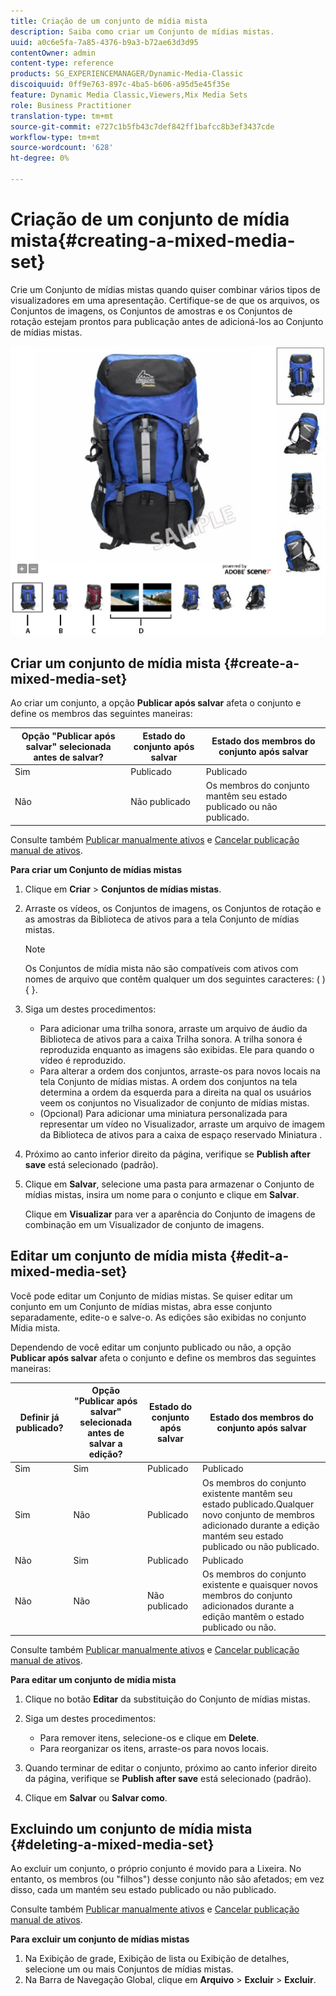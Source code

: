 ```yaml
---
title: Criação de um conjunto de mídia mista
description: Saiba como criar um Conjunto de mídias mistas.
uuid: a0c6e5fa-7a85-4376-b9a3-b72ae63d3d95
contentOwner: admin
content-type: reference
products: SG_EXPERIENCEMANAGER/Dynamic-Media-Classic
discoiquuid: 0ff9e763-897c-4ba5-b606-a95d5e45f35e
feature: Dynamic Media Classic,Viewers,Mix Media Sets
role: Business Practitioner
translation-type: tm+mt
source-git-commit: e727c1b5fb43c7def842ff1bafcc8b3ef3437cde
workflow-type: tm+mt
source-wordcount: '628'
ht-degree: 0%

---
```



# Criação de um conjunto de mídia mista{#creating-a-mixed-media-set}

Crie um Conjunto de mídias mistas quando quiser combinar vários tipos de visualizadores em uma apresentação. Certifique-se de que os arquivos, os Conjuntos de imagens, os Conjuntos de amostras e os Conjuntos de rotação estejam prontos para publicação antes de adicioná-los ao Conjunto de mídias mistas.

![Conjunto de mídias mistas](/help/assets/mm_mixed_media_set.png)

## Criar um conjunto de mídia mista {#create-a-mixed-media-set}

Ao criar um conjunto, a opção **Publicar após salvar** afeta o conjunto e define os membros das seguintes maneiras:

| Opção &quot;Publicar após salvar&quot; selecionada antes de salvar? | Estado do conjunto após salvar | Estado dos membros do conjunto após salvar |
|--- |--- |--- |
| Sim | Publicado | Publicado |
| Não | Não publicado | Os membros do conjunto mantêm seu estado publicado ou não publicado. |

Consulte também [Publicar manualmente ativos](publishing-files.md#manually_publishing_assets) e [Cancelar publicação manual de ativos](publishing-files.md#manually_unpublishing_assets).

**Para criar um Conjunto de mídias mistas**

1. Clique em **Criar** > **Conjuntos de mídias mistas**.
1. Arraste os vídeos, os Conjuntos de imagens, os Conjuntos de rotação e as amostras da Biblioteca de ativos para a tela Conjunto de mídias mistas.

   >[!NOTE]
   >
   >Os Conjuntos de mídia mista não são compatíveis com ativos com nomes de arquivo que contêm qualquer um dos seguintes caracteres: ( ) { }.

1. Siga um destes procedimentos:

   * Para adicionar uma trilha sonora, arraste um arquivo de áudio da Biblioteca de ativos para a caixa Trilha sonora. A trilha sonora é reproduzida enquanto as imagens são exibidas. Ele para quando o vídeo é reproduzido.
   * Para alterar a ordem dos conjuntos, arraste-os para novos locais na tela Conjunto de mídias mistas. A ordem dos conjuntos na tela determina a ordem da esquerda para a direita na qual os usuários veem os conjuntos no Visualizador de conjunto de mídias mistas.
   * (Opcional) Para adicionar uma miniatura personalizada para representar um vídeo no Visualizador, arraste um arquivo de imagem da Biblioteca de ativos para a caixa de espaço reservado Miniatura .

1. Próximo ao canto inferior direito da página, verifique se **Publish after save** está selecionado (padrão).
1. Clique em **Salvar**, selecione uma pasta para armazenar o Conjunto de mídias mistas, insira um nome para o conjunto e clique em **Salvar**.

   Clique em **Visualizar** para ver a aparência do Conjunto de imagens de combinação em um Visualizador de conjunto de imagens.

## Editar um conjunto de mídia mista {#edit-a-mixed-media-set}

Você pode editar um Conjunto de mídias mistas. Se quiser editar um conjunto em um Conjunto de mídias mistas, abra esse conjunto separadamente, edite-o e salve-o. As edições são exibidas no conjunto Mídia mista.

Dependendo de você editar um conjunto publicado ou não, a opção **Publicar após salvar** afeta o conjunto e define os membros das seguintes maneiras:

| Definir já publicado? | Opção &quot;Publicar após salvar&quot; selecionada antes de salvar a edição? | Estado do conjunto após salvar | Estado dos membros do conjunto após salvar |
|--- |--- |--- |--- |
| Sim | Sim | Publicado | Publicado |
| Sim | Não | Publicado | Os membros do conjunto existente mantêm seu estado publicado.Qualquer novo conjunto de membros adicionado durante a edição mantém seu estado publicado ou não publicado. |
| Não | Sim | Publicado | Publicado |
| Não | Não | Não publicado | Os membros do conjunto existente e quaisquer novos membros do conjunto adicionados durante a edição mantêm o estado publicado ou não. |

Consulte também [Publicar manualmente ativos](publishing-files.md#manually_publishing_assets) e [Cancelar publicação manual de ativos](publishing-files.md#manually_unpublishing_assets).

**Para editar um conjunto de mídia mista**

1. Clique no botão **Editar** da substituição do Conjunto de mídias mistas.
1. Siga um destes procedimentos:

   * Para remover itens, selecione-os e clique em **Delete**.
   * Para reorganizar os itens, arraste-os para novos locais.

1. Quando terminar de editar o conjunto, próximo ao canto inferior direito da página, verifique se **Publish after save** está selecionado (padrão).
1. Clique em **Salvar** ou **Salvar como**.

## Excluindo um conjunto de mídia mista {#deleting-a-mixed-media-set}

Ao excluir um conjunto, o próprio conjunto é movido para a Lixeira. No entanto, os membros (ou &quot;filhos&quot;) desse conjunto não são afetados; em vez disso, cada um mantém seu estado publicado ou não publicado.

Consulte também [Publicar manualmente ativos](publishing-files.md#manually_publishing_assets) e [Cancelar publicação manual de ativos](publishing-files.md#manually_unpublishing_assets).

**Para excluir um conjunto de mídias mistas**

1. Na Exibição de grade, Exibição de lista ou Exibição de detalhes, selecione um ou mais Conjuntos de mídias mistas.
1. Na Barra de Navegação Global, clique em **Arquivo** > **Excluir** > **Excluir**.

